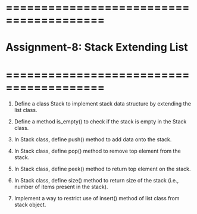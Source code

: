 # ========================================
# Assignment-8: Stack Extending List
# ========================================



1. Define a class Stack to implement stack data structure by extending the list class.

2. Define a method is_empty() to check if the stack is empty in the Stack class.

3. In Stack class, define push() method to add data onto the stack.

4. In Stack class, define pop() method to remove top element from the stack.

5. In Stack class, define peek() method to return top element on the stack.

6. In Stack class, define size() method to return size of the stack (i.e., number of items present in    the stack).

7. Implement a way to restrict use of insert() method of list class from stack object.